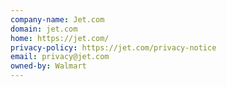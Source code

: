 ```yaml
---
company-name: Jet.com
domain: jet.com
home: https://jet.com/
privacy-policy: https://jet.com/privacy-notice
email: privacy@jet.com
owned-by: Walmart
---
```




